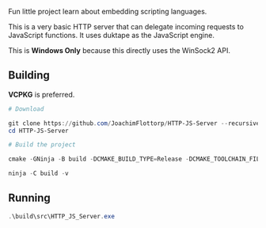 Fun little project learn about embedding scripting languages.

This is a very basic HTTP server that can delegate incoming requests to JavaScript functions. It uses duktape as the
JavaScript engine.

This is __Windows Only__ because this directly uses the WinSock2 API.

## Building

__VCPKG__ is preferred.

```powershell
# Download

git clone https://github.com/JoachimFlottorp/HTTP-JS-Server --recursive
cd HTTP-JS-Server

# Build the project

cmake -GNinja -B build -DCMAKE_BUILD_TYPE=Release -DCMAKE_TOOLCHAIN_FILE="$env:VCPKG_ROOT\scripts\buildsystems\vcpkg.cmake"

ninja -C build -v
```

## Running

```powershell
.\build\src\HTTP_JS_Server.exe
```
